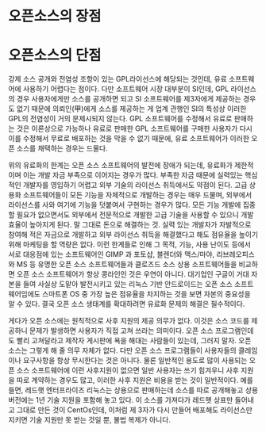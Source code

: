 # 오픈소스의 장점



# 오픈소스의 단점

강제 소스 공개와 전염성 조항이 있는 GPL라이선스에 해당되는 것인데, 유료 소프트웨어에 사용하기 어렵다는 점이다. 다만 소프트웨어 시장 대부분이 SI인데, GPL 라이선스의 경우 사용자에게만 소스를 공개하면 되고 SI 소프트웨어를 제3자에게 제공하는 경우도 없기 때문에 의뢰인\(甲\)에게 소스를 제공하는 게 업계 관행인 SI의 특성상 이러한 GPL의 전염성이 거의 문제시되지 않는다. GPL 소프트웨어를 수정해서 유료로 판매하는 것은 이론상으로 가능하나 유료로 판매한 GPL 소프트웨어를 구매한 사용자가 다시 이를 수정해서 무료로 배포하는 것을 막을 수 없기 때문에, 유료 소프트웨어가 이러한 오픈 소스를 채택하는 경우는 드물다.

위의 유료화의 한계는 오픈 소스 소프트웨어의 발전에 장애가 되는데, 유료화가 제한적이며 이는 개발 자금 부족으로 이어지는 경우가 많다. 부족한 자금 때문에 실력있는 핵심적인 개발자를 영입하기 어렵고 외부 기술의 라이선스 취득에서도 약점이 된다. 고급 상용화 소프트웨어들이 모든 기능을 자체적으로 개발하는 경우는 매우 드물며, 외부에서 라이선스를 사와 여기에 기능을 덧붙여서 구현하는 경우가 많다. 모든 기능 개발에 집중할 필요가 없으면서도 외부에서 전문적으로 개발한 고급 기술을 사용할 수 있으니 개발 효율이 높아지게 된다. 말 그대로 돈으로 해결하는 것. 실력 있는 개발자가 자발적으로 참여해 적은 자금으로 개발하고 외부 라이선스 취득을 해결했다고 해도 점유율을 높이기 위해 마케팅을 할 역량은 없다. 이런 한계들로 인해 그 목적, 기능, 사용 난이도 등에서 서로 대응점에 있는 소프트웨어인 GIMP 과 포토샵, 블렌더와 맥스/마야, 리브레오피스 와 MS 등 유명한 오픈 소스 소프트웨어들과 클로즈드 소스 상용 소프트웨어들을 비교하면 오픈 소스 소프트웨어가 항상 콩라인인 것은 우연이 아니다. 대기업인 구글이 거대 자본을 들여 사실상 도맡아 발전시키고 있는 리눅스 기반 안드로이드는 오픈 소스 소프트웨어임에도 스마트폰 OS 중 가장 높은 점유율을 차지하는 것을 보면 자본의 중요성을 알 수 있다. 결국 오픈 소스 생태계를 확대하려면 유료화 문제의 해결은 필수적이다.

게다가 오픈 소스에는 원칙적으로 사후 지원의 제공 의무가 없다. 이것은 소스 코드를 제공하니 문제가 발생하면 사용자가 직접 고쳐 쓰라는 의미이다. 오픈 소스 프로그램인데도 빨리 고쳐달라고 제작자 게시판에 욕을 해대는 사람들이 있는데, 그러지 말자. 오픈 소스는 그렇게 해 줄 의무 자체가 없다. 다만 오픈 소스 프로그램들이 사용자들의 클레임이나 요구사항을 항상 무시한다는 것은 아니다. 물론 일반적인 용도로 많이 사용되는 오픈 소스 소프트웨어에 이런 사후지원이 없으면 일반 사용자는 쓰기 힘겨우니 사후 지원을 따로 계약하는 경우도 많고, 이러한 사후 지원은 비용을 받는 것이 일반적이다. 예를 들면, 레드햇 엔터프라이즈 리눅스는 상용으로 판매하는데 소스를 따로 공개해놓고 상용버전에는 1년 기술 지원을 포함해 놓고 있다. 이 소스를 가져다가 레드햇 상표만 들어내고 그대로 만든 것이 CentOs인데, 이처럼 제 3자가 다시 만들어 배포해도 라이선스만 지키면 기술 지원만 못 받는 것일 뿐, 불법 복제가 아니다.



